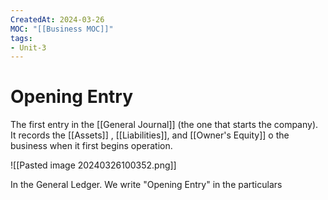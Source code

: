 ```yaml
---
CreatedAt: 2024-03-26
MOC: "[[Business MOC]]"
tags:
- Unit-3
---
```

# Opening Entry
The first entry in the [[General Journal]] (the one that starts the company). It records the [[Assets]] , [[Liabilities]], and [[Owner's Equity]] o the business when it first begins operation.

![[Pasted image 20240326100352.png]]


In the General Ledger. We write "Opening Entry" in the particulars

